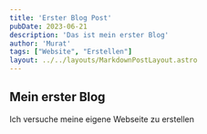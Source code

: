 ```yaml
---
title: 'Erster Blog Post'
pubDate: 2023-06-21
description: 'Das ist mein erster Blog'
author: 'Murat'
tags: ["Website", "Erstellen"]
layout: ../../layouts/MarkdownPostLayout.astro
---
```


## Mein erster Blog

Ich versuche meine eigene Webseite zu erstellen
